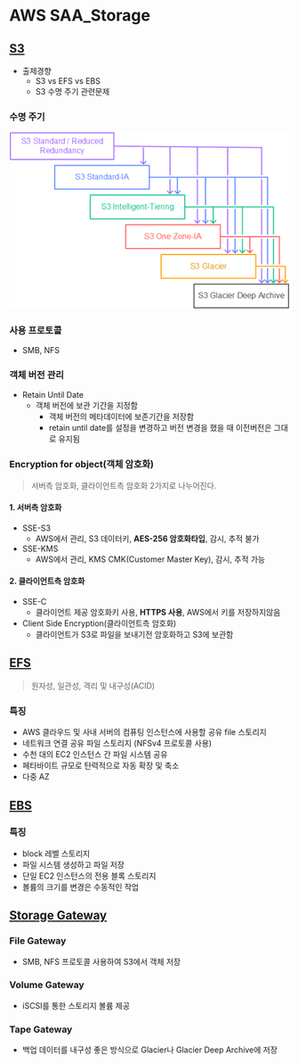 # AWS SAA_Storage

## [S3](https://aws.amazon.com/ko/s3/)

- 출제경향
  - S3 vs EFS vs EBS 
  - S3 수명 주기 관련문제

### 수명 주기

![S3_class](img/AWS-SAA_Storage_01_S3.png)

### 사용 프로토콜
- SMB, NFS

### 객체 버전 관리

- Retain Until Date
  - 객체 버전에 보관 기간을 지정함
    - 객체 버전의 메타데이터에 보존기간을 저장함
    - retain until date를 설정을 변경하고 버전 변경을 했을 때 이전버전은 그대로 유지됨

### Encryption for object(객체 암호화)
> 서버측 암호화, 클라이언트측 암호화 2가지로 나누어진다.

#### 1. 서버측 암호화

- SSE-S3
  - AWS에서 관리, S3 데이터키, **AES-256 암호화타입**, 감시, 추적 불가
- SSE-KMS
  - AWS에서 관리, KMS CMK(Customer Master Key), 감시, 추적 가능

#### 2. 클라이언트측 암호화

- SSE-C
  - 클라이언트 제공 암호화키 사용, **HTTPS 사용**, AWS에서 키를 저장하지않음
- Client Side Encryption(클라이언트측 암호화)
  - 클라이언트가 S3로 파일을 보내기전 암호화하고 S3에 보관함

## [EFS](https://aws.amazon.com/ko/efs/)
 > 원자성, 일관성, 격리 및 내구성(ACID)

### 특징

- AWS 클라우드 및 사내 서버의 컴퓨팅 인스턴스에 사용할 공유 file 스토리지
- 네트워크 연결 공유 파일 스토리지 (NFSv4 프로토콜 사용)
- 수천 대의 EC2 인스턴스 간 파일 시스템 공유
- 페타바이트 규모로 탄력적으로 자동 확장 및 축소
- 다중 AZ

## [EBS](https://aws.amazon.com/ko/ebs/)
 
### 특징

- block 레벨 스토리지
- 파일 시스템 생성하고 파일 저장
- 단일 EC2 인스턴스의 전용 블록 스토리지
- 볼륨의 크기를 변경은 수동적인 작업


## [Storage Gateway](https://aws.amazon.com/storagegateway/)

### File Gateway

- SMB, NFS 프로토콜 사용하여 S3에서 객체 저장

### Volume Gateway

- iSCSI를 통한 스토리지 볼륨 제공

### Tape Gateway

- 백업 데이터를 내구성 좋은 방식으로 Glacier나 Glacier Deep Archive에 저장
